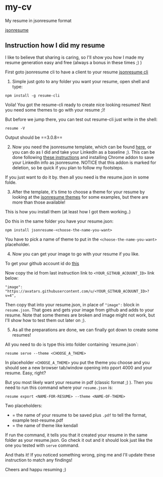 # my-cv
My resume in jsonresume format

[jsonresume](https://jsonresume.org)

## Instruction how I did my resume
I like to believe that sharing is caring, so I'll show you how I made my resume generation easy and free (always a bonus in these times ;) )

First goto jsonresume cli to have a client to your resume [jsonresume cli](https://github.com/jsonresume/resume-cli)

1. Simple just goto to any folder you want your resume, open shell and type:
```
npm install -g resume-cli
```

Voila! You got the resume-cli ready to create nice looking resumes! Next you need some themes to go with your resume ;)!

But before we jump there, you can test out resume-cli just write in the shell:
```
resume -V
```
Output should be ==3.0.8==

2. Now you need the jsonresume template, which can be found [here](https://jsonresume.org/schema), or you can do as I did and take your LinkedIn as a baseline ;). This can be done following [these instructions](https://jsonresume.org/getting-started) and installing Chrome addon to save your LinkedIn info as jsonresume. NOTICE that this addon is marked for deletion, so be quick if you plan to follow my footsteps.

If you just want to do it by. then all you need is the resume.json in some folde.

3. After the template, it's time to choose a theme for your resume by looking at the [jsonresume themes](https://jsonresume.org/themes) for some examples, but there are more than those available! 

This is how you install them (at least how I got them working..)

Do this in the same folder you have your resume.json:
```
npm install jsonresume-<choose-the-name-you-want>
```

You have to pick a name of theme to put in the `<choose-the-name-you-want>`  placeholder.

4. Now you can get your image to go with your resume if you like.

To get your github account id do [this](https://www.storylane.io/tutorials/how-to-find-github-id)

Now copy the id from last instruction link to `<YOUR_GITHUB_ACOUUNT_ID>` link below:
```
"image": "https://avatars.githubusercontent.com/u/<YOUR_GITHUB_ACOUUNT_ID>?v=4",
```

Then copy that into your resume.json, in place of `"image":` block in `resume.json`. That goes and gets your image from github and adds to your resume. Note that some themes are broken and image might not work, but I'll show how to test them out later on ;).

5. As all the preparations are done, we can finally got down to create some resumes!

All you need to do is type this into folder containing ´resume.json´:
```
resume serve --theme <CHOOSE_A_THEME>
```

In placeholder `<CHOOSE_A_THEME>` you put the theme you choose and you should see a new browser tab/window opening into pport 4000 and your resume. Easy, right?

But you most likely want your resume in pdf (classic format ;) ). Then you need to run this command where your `resume.json` is:
```
resume export <NAME-FOR-RESUME> --theme <NAME-OF-THEME>
```

Two placeholders:
* <NAME-FOR-RESUME> = the name of your resume to be saved plus `.pdf` to tell the format, example test-resume.pdf
* <NAME-OF-THEME> = the name of theme like kendall

If run the command, it tells you that it created your resume in the same folder as your resume.json. Go check it out and it should look just like the one you tested with `serve` command. 

And thats it! If you noticed something wrong, ping me and I'll update these instruction to match any findings!

Cheers and happu resuming ;)



